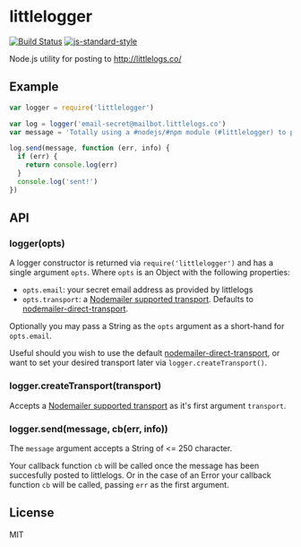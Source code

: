 # littlelogger

[![Build Status](https://travis-ci.org/joshgillies/littlelogger.svg)](https://travis-ci.org/joshgillies/littlelogger)
[![js-standard-style](https://img.shields.io/badge/code%20style-standard-brightgreen.svg?style=flat)](https://github.com/feross/standard)

Node.js utility for posting to http://littlelogs.co/

## Example

```js
var logger = require('littlelogger')

var log = logger('email-secret@mailbot.littlelogs.co')
var message = 'Totally using a #nodejs/#npm module (#littlelogger) to post to #littlelogs!'

log.send(message, function (err, info) {
  if (err) {
    return console.log(err)
  }
  console.log('sent!')
})
```

## API

### logger(opts)

A logger constructor is returned via `require('littlelogger')` and has a single argument `opts`.
Where `opts` is an Object with the following properties:

  * `opts.email`: your secret email address as provided by littlelogs
  * `opts.transport`: a [Nodemailer supported transport]. Defaults to [nodemailer-direct-transport].

Optionally you may pass a String as the `opts` argument as a short-hand for `opts.email`.

Useful should you wish to use the default [nodemailer-direct-transport], or want to set your desired
transport later via `logger.createTransport()`.

### logger.createTransport(transport)

Accepts a [Nodemailer supported transport] as it's first argument `transport`.

### logger.send(message, cb(err, info))

The `message` argument accepts a String of <= 250 character.

Your callback function `cb` will be called once the message has been succesfully posted to littlelogs.
Or in the case of an Error your callback function `cb` will be called, passing `err` as the first
argument.

## License

MIT

[Nodemailer supported transport]:https://github.com/andris9/Nodemailer#available-transports
[nodemailer-direct-transport]:https://github.com/andris9/nodemailer-direct-transport

